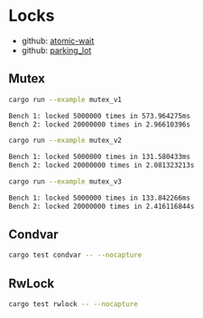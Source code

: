 # Locks

- github: [atomic-wait](https://github.com/m-ou-se/atomic-wait)
- github: [parking_lot](https://github.com/Amanieu/parking_lot)

## Mutex

```bash
cargo run --example mutex_v1

Bench 1: locked 5000000 times in 573.964275ms
Bench 2: locked 20000000 times in 2.96610396s
```

```bash
cargo run --example mutex_v2

Bench 1: locked 5000000 times in 131.580433ms
Bench 2: locked 20000000 times in 2.081323213s
```

```bash
cargo run --example mutex_v3

Bench 1: locked 5000000 times in 133.842266ms
Bench 2: locked 20000000 times in 2.416116844s
```

## Condvar

```bash
cargo test condvar -- --nocapture
```

## RwLock

```bash
cargo test rwlock -- --nocapture
```

